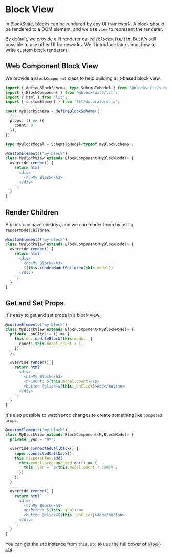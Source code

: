 # Block View

In BlockSuite, blocks can be rendered by any UI framework. A block should be rendered to a DOM element, and we use `view` to represent the renderer.

By default, we provide a [lit](https://lit.dev/) renderer called `@blocksuite/lit`. But it's still possible to use other UI frameworks. We'll introduce later about how to write custom block renderers.

## Web Component Block View

We provide a `BlockComponent` class to help building a lit-based block view.

```ts
import { defineBlockSchema, type SchemaToModel } from '@blocksuite/store';
import { BlockComponent } from '@blocksuite/lit';
import { html } from 'lit';
import { customElement } from 'lit/decorators.js';

const myBlockSchema = defineBlockSchema({
  //...
  props: () => ({
    count: 0,
  }),
});

type MyBlockModel = SchemaToModel<typeof myBlockSchema>;

@customElements('my-block')
class MyBlockView extends BlockComponent<MyBlockModel> {
  override render() {
    return html`
      <div>
        <h3>My Block</h3>
      </div>
    `;
  }
}
```

## Render Children

A block can have children, and we can render them by using `renderModelChildren`.

```ts
@customElements('my-block')
class MyBlockView extends BlockComponent<MyBlockModel> {
  override render() {
    return html`
      <div>
        <h3>My Block</h3>
        ${this.renderModelChildren(this.model)}
      </div>
    `;
  }
}
```

## Get and Set Props

It's easy to get and set props in a block view.

```ts
@customElements('my-block')
class MyBlockView extends BlockComponent<MyBlockModel> {
  private _onClick = () => {
    this.doc.updateBlock(this.model, {
      count: this.model.count + 1,
    });
  };

  override render() {
    return html`
      <div>
        <h3>My Block</h3>
        <p>Count: ${this.model.count}</p>
        <button @click=${this._onClick}>Add</button>
      </div>
    `;
  }
}
```

It's also possible to watch prop changes to create something like `computed props`.

```ts
@customElements('my-block')
class MyBlockView extends BlockComponent<MyBlockModel> {
  private _yen = '0¥';

  override connectedCallback() {
    super.connectedCallback();
    this.disposables.add(
      this.model.propsUpdated.on(() => {
        this._yen = `${this.model.count * 100}¥`;
      })
    );
  }

  override render() {
    return html`
      <div>
        <h3>My Block</h3>
        <p>Price: ${this._yen}</p>
        <button @click=${this._onClick}>Add</button>
      </div>
    `;
  }
}
```

You can get the `std` instance from `this.std` to use the full power of [`block-std`](/api/@blocksuite/block-std/).
